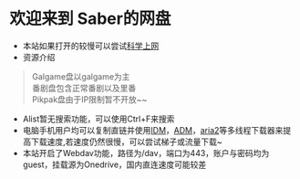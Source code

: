 # 欢迎来到 Saber的网盘
* 本站如果打开的较慢可以尝试[科学上网](https://moelink.org/gVuriDM)  
* 资源介绍
>Galgame盘以galgame为主  
>番剧盘包含正常番剧以及里番  
>Pikpak盘由于IP限制暂不开放~~ 
* Alist暂无搜索功能，可以使用Ctrl+F来搜索
* 电脑手机用户均可以复制直链并使用[IDM](https://moelink.org/idm)，[ADM](https://moelink.org/adm)，[aria2](https://moelink.org/aira2)等多线程下载器来提高下载速度,若速度仍然很慢，可以尝试梯子或流量下载~  
* 本站开启了Webdav功能，路径为/dav，端口为443，账户与密码均为guest，挂载源为Onedrive，国内直连速度可能较差
